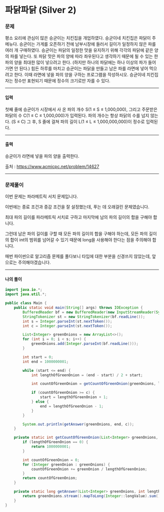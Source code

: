 # 파닭파닭 (Silver 2)

### 문제

평소 요리에 관심이 많은 승균이는 치킨집을 개업하였다. 승균이네 치킨집은 파닭이 주메뉴다. 승균이는 가게를 오픈하기 전에 남부시장에 들러서 길이가 일정하지 않은 파를 여러 개 구매하였다. 승균이는 파닭의 일정한 맛을 유지하기 위해 각각의 파닭에 같은 양의 파를 넣는다. 또 파닭 맛은 파의 양에 따라 좌우된다고 생각하기 때문에 될 수 있는 한 파의 양을 최대한 많이 넣으려고 한다. (하지만 하나의 파닭에는 하나 이상의 파가 들어가면 안 된다.) 힘든 하루를 마치고 승균이는 파닭을 만들고 남은 파를 라면에 넣어 먹으려고 한다. 이때 라면에 넣을 파의 양을 구하는 프로그램을 작성하시오. 승균이네 치킨집 자는 정수만 표현되기 때문에 정수의 크기로만 자를 수 있다.

---

#### 입력

첫째 줄에 승균이가 시장에서 사 온 파의 개수 S(1 ≤ S ≤ 1,000,000), 그리고 주문받은 파닭의 수 C(1 ≤ C ≤ 1,000,000)가 입력된다. 파의 개수는 항상 파닭의 수를 넘지 않는다. (S ≤ C) 그 후, S 줄에 걸쳐 파의 길이 L(1 ≤ L ≤ 1,000,000,000)이 정수로 입력된다.

---

#### 출력

승균이가 라면에 넣을 파의 양을 출력한다.

출처 : https://www.acmicpc.net/problem/14627

---

### 문제풀이

이번 문제는 파라메트릭 서치 문제입니다.

이번에는 종료 조건과 증감 조건을 잘 설정했는데, 푸는 데 오래걸린 문제였습니다.

최대 파의 길이를 파라메트릭 서치로 구하고 마지막에 남의 파의 길이의 합을 구해야 합니다.

그런데 남은 파의 길이를 구할 때 모든 파의 길이의 합을 구해야 하는데, 모든 파의 길이의 합이 int의 범위를 넘어갈 수 있기 때문에 long을 사용해야 한다는 점을 주의해야 합니다.

매번 파이썬으로 알고리즘 문제를 풀다보니 타입에 대한 부분을 신경쓰지 않았는데, 앞으로는 주의해야겠습니다.

---

#### 나의 풀이

~~~java
import java.io.*;
import java.util.*;

public class Main {
    public static void main(String[] args) throws IOException {
        BufferedReader bf = new BufferedReader(new InputStreamReader(System.in));
        StringTokenizer st = new StringTokenizer(bf.readLine());
        int s = Integer.parseInt(st.nextToken());
        int c = Integer.parseInt(st.nextToken());

        List<Integer> greenOnions = new ArrayList<>();
        for (int i = 0; i < s; i++) {
            greenOnions.add(Integer.parseInt(bf.readLine()));
        }

        int start = 0;
        int end = 1000000001;

        while (start <= end) {
            int lengthOfGreenOnion = (end - start) / 2 + start;

            int countOfGreenOnion = getCountOfGreenOnion(greenOnions, lengthOfGreenOnion);

            if (countOfGreenOnion >= c) {
                start = lengthOfGreenOnion + 1;
            } else {
                end = lengthOfGreenOnion - 1;
            }
        }

        System.out.println(getAnswer(greenOnions, end, c));
    }

    private static int getCountOfGreenOnion(List<Integer> greenOnions, int lengthOfGreenOnion) {
        if (lengthOfGreenOnion == 0) {
            return 1000000001;
        }

        int countOfGreenOnion = 0;
        for (Integer greenOnion : greenOnions) {
            countOfGreenOnion += greenOnion / lengthOfGreenOnion;
        }
        return countOfGreenOnion;
    }

    private static long getAnswer(List<Integer> greenOnions, int lengthOfGreenOnion, int countOfChicken) {
        return greenOnions.stream().mapToLong(Integer::longValue).sum() - ((long) lengthOfGreenOnion * countOfChicken);
    }
}
~~~
